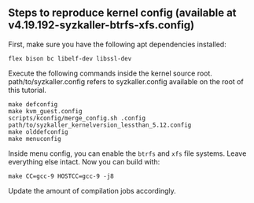 ## Steps to reproduce kernel config (available at v4.19.192-syzkaller-btrfs-xfs.config)
First, make sure you have the following apt dependencies installed:
```
flex bison bc libelf-dev libssl-dev
```
Execute the following commands inside the kernel source root.
path/to/syzkaller.config refers to syzkaller.config available on the root of this tutorial. 
```
make defconfig
make kvm_guest.config
scripts/kconfig/merge_config.sh .config path/to/syzkaller_kernelversion_lessthan_5.12.config
make olddefconfig
make menuconfig
```
Inside menu config, you can enable the `btrfs` and `xfs` file systems. Leave everything else intact.
Now you can build with:
```
make CC=gcc-9 HOSTCC=gcc-9 -j8
```
Update the amount of compilation jobs accordingly.